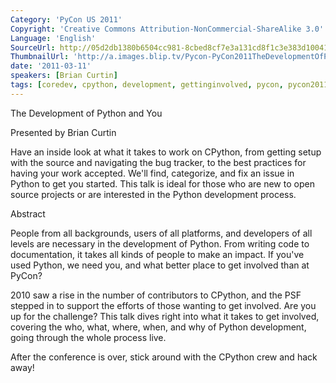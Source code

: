 ```yaml
---
Category: 'PyCon US 2011'
Copyright: 'Creative Commons Attribution-NonCommercial-ShareAlike 3.0'
Language: 'English'
SourceUrl: http://05d2db1380b6504cc981-8cbed8cf7e3a131cd8f1c3e383d10041.r93.cf2.rackcdn.com/pycon-us-2011/432_the-development-of-python-and-you.mp4
ThumbnailUrl: 'http://a.images.blip.tv/Pycon-PyCon2011TheDevelopmentOfPythonAndYou317.png'
date: '2011-03-11'
speakers: [Brian Curtin]
tags: [coredev, cpython, development, gettinginvolved, pycon, pycon2011]
---
```

The Development of Python and You

Presented by Brian Curtin

Have an inside look at what it takes to work on CPython, from getting setup
with the source and navigating the bug tracker, to the best practices for
having your work accepted. We'll find, categorize, and fix an issue in Python
to get you started. This talk is ideal for those who are new to open source
projects or are interested in the Python development process.

Abstract

People from all backgrounds, users of all platforms, and developers of all
levels are necessary in the development of Python. From writing code to
documentation, it takes all kinds of people to make an impact. If you've used
Python, we need you, and what better place to get involved than at PyCon?

2010 saw a rise in the number of contributors to CPython, and the PSF stepped
in to support the efforts of those wanting to get involved. Are you up for the
challenge? This talk dives right into what it takes to get involved, covering
the who, what, where, when, and why of Python development, going through the
whole process live.

After the conference is over, stick around with the CPython crew and hack
away!

